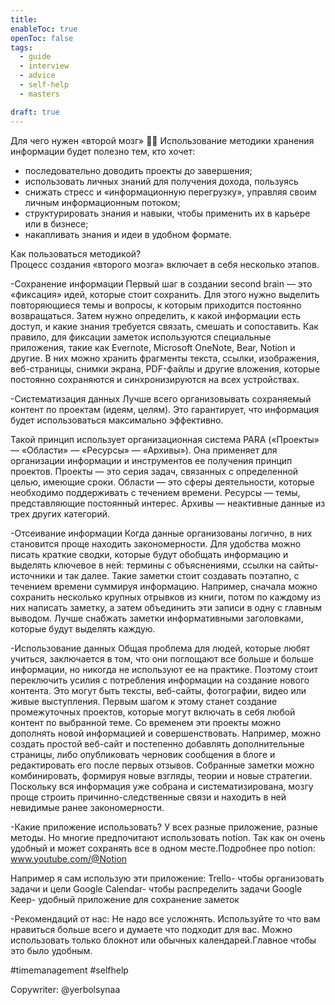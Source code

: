 ```yaml
---
title: 
enableToc: true
openToc: false
tags:
  - guide
  - interview
  - advice
  - self-help
  - masters

draft: true
---
```

Для чего нужен «второй мозг» 🧠✨
Использование методики хранения информации будет полезно тем, кто хочет: 
 
- последовательно доводить проекты до завершения; 
- использовать личных знаний для получения дохода, пользуясь 
 - снижать стресс и «информационную перегрузку», управляя своим личным информационным потоком; 
- структурировать знания и навыки, чтобы применить их в карьере или в бизнесе; 
- накапливать знания и идеи в удобном формате. 
 
Как пользоваться методикой?    
Процесс создания «второго мозга» включает в себя несколько этапов. 
 
-Сохранение информации 
Первый шаг в создании second brain — это «фиксация» идей, которые стоит сохранить. Для этого нужно выделить повторяющиеся темы и вопросы, к которым приходится постоянно возвращаться. Затем нужно определить, к какой информации есть доступ, и какие знания требуется связать, смешать и сопоставить. 
 Как правило, для фиксации заметок используются специальные приложения, такие как Evernote, Microsoft OneNote, Bear, Notion и другие. В них можно хранить фрагменты текста, ссылки, изображения, веб-страницы, снимки экрана, PDF-файлы и другие вложения, которые постоянно сохраняются и синхронизируются на всех устройствах. 
 
-Систематизация данных 
Лучше всего организовывать сохраняемый контент по проектам (идеям, целям). 
 Это гарантирует, что информация будет использоваться максимально эффективно. 
 
Такой принцип использует организационная система PARA («Проекты» — «Области» — «Ресурсы» — «Архивы»). Она применяет для организации информации и инструментов ее получения принцип проектов. Проекты — это серия задач, связанных с определенной целью, имеющие сроки. Области — это сферы деятельности, которые необходимо поддерживать с течением времени. Ресурсы — темы, представляющие постоянный интерес. Архивы — неактивные данные из трех других категорий. 
 
-Отсеивание информации 
Когда данные организованы логично, в них становится проще находить закономерности. Для удобства можно писать краткие сводки, которые будут обобщать информацию и выделять ключевое в ней: термины с объяснениями, ссылки на сайты-источники и так далее. Такие заметки стоит создавать поэтапно, с течением времени суммируя информацию. Например, сначала можно сохранить несколько крупных отрывков из книги, потом по каждому из них написать заметку, а затем объединить эти записи в одну с главным выводом. Лучше снабжать заметки информативными заголовками, которые будут выделять каждую. 

-Использование данных 
Общая проблема для людей, которые любят учиться, заключается в том, что они поглощают все больше и больше информации, но никогда не используют ее на практике. Поэтому стоит переключить усилия с потребления информации на создание нового контента. Это могут быть тексты, веб-сайты, фотографии, видео или живые выступления. 
 Первым шагом к этому станет создание промежуточных проектов, которые могут включать в себя любой контент по выбранной теме. Со временем эти проекты можно дополнять новой информацией и совершенствовать. Например, можно создать простой веб-сайт и постепенно добавлять дополнительные страницы, либо опубликовать черновик сообщения в блоге и редактировать его после первых отзывов. 
 Собранные заметки можно комбинировать, формируя новые взгляды, теории и новые стратегии. Поскольку вся информация уже собрана и систематизирована, мозгу проще строить причинно-следственные связи и находить в ней невидимые ранее закономерности.

-Какие приложение использовать?
У всех разные приложение, разные методы. Но многие предпочитают использовать notion. Так как он очень удобный и может сохранять все в одном месте.Подробнее про notion: www.youtube.com/@Notion

Например я сам использую эти приложение:
Trello- чтобы организовать задачи и цели
Google Calendar- чтобы распределить задачи
Google Keep- удобный приложение для сохранение заметок

-Рекомендаций от нас: 
Не надо все усложнять. Используйте то что вам нравиться больше всего и думаете что подходит для вас. 
Можно использовать только блокнот или обычных календарей.Главное чтобы это было удобным.

#timemanagement
#selfhelp

Copywriter: @yerbolsynaa












